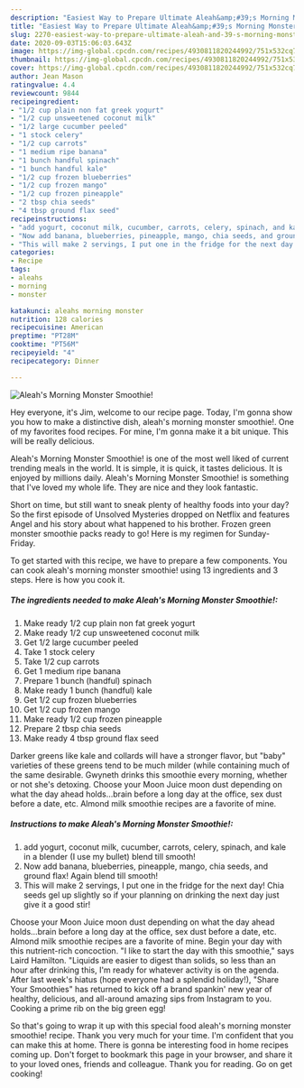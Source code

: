 ```yaml
---
description: "Easiest Way to Prepare Ultimate Aleah&amp;#39;s Morning Monster Smoothie!"
title: "Easiest Way to Prepare Ultimate Aleah&amp;#39;s Morning Monster Smoothie!"
slug: 2270-easiest-way-to-prepare-ultimate-aleah-and-39-s-morning-monster-smoothie
date: 2020-09-03T15:06:03.643Z
image: https://img-global.cpcdn.com/recipes/4930811820244992/751x532cq70/aleahs-morning-monster-smoothie-recipe-main-photo.jpg
thumbnail: https://img-global.cpcdn.com/recipes/4930811820244992/751x532cq70/aleahs-morning-monster-smoothie-recipe-main-photo.jpg
cover: https://img-global.cpcdn.com/recipes/4930811820244992/751x532cq70/aleahs-morning-monster-smoothie-recipe-main-photo.jpg
author: Jean Mason
ratingvalue: 4.4
reviewcount: 9844
recipeingredient:
- "1/2 cup plain non fat greek yogurt"
- "1/2 cup unsweetened coconut milk"
- "1/2 large cucumber peeled"
- "1 stock celery"
- "1/2 cup carrots"
- "1 medium ripe banana"
- "1 bunch handful spinach"
- "1 bunch handful kale"
- "1/2 cup frozen blueberries"
- "1/2 cup frozen mango"
- "1/2 cup frozen pineapple"
- "2 tbsp chia seeds"
- "4 tbsp ground flax seed"
recipeinstructions:
- "add yogurt, coconut milk, cucumber, carrots, celery, spinach, and kale in a blender (I use my bullet) blend till smooth!"
- "Now add banana, blueberries, pineapple, mango, chia seeds, and ground flax!  Again blend till smooth!"
- "This will make 2 servings, I put one in the fridge for the next day!  Chia seeds gel up slightly so if your planning on drinking the next day just give it a good stir!"
categories:
- Recipe
tags:
- aleahs
- morning
- monster

katakunci: aleahs morning monster 
nutrition: 128 calories
recipecuisine: American
preptime: "PT28M"
cooktime: "PT56M"
recipeyield: "4"
recipecategory: Dinner

---
```



![Aleah&#39;s Morning Monster Smoothie!](https://img-global.cpcdn.com/recipes/4930811820244992/751x532cq70/aleahs-morning-monster-smoothie-recipe-main-photo.jpg)

Hey everyone, it's Jim, welcome to our recipe page. Today, I'm gonna show you how to make a distinctive dish, aleah&#39;s morning monster smoothie!. One of my favorites food recipes. For mine, I'm gonna make it a bit unique. This will be really delicious.

Aleah&#39;s Morning Monster Smoothie! is one of the most well liked of current trending meals in the world. It is simple, it is quick, it tastes delicious. It is enjoyed by millions daily. Aleah&#39;s Morning Monster Smoothie! is something that I've loved my whole life. They are nice and they look fantastic.

Short on time, but still want to sneak plenty of healthy foods into your day? So the first episode of Unsolved Mysteries dropped on Netflix and features Angel and his story about what happened to his brother. Frozen green monster smoothie packs ready to go! Here is my regimen for Sunday-Friday.


To get started with this recipe, we have to prepare a few components. You can cook aleah&#39;s morning monster smoothie! using 13 ingredients and 3 steps. Here is how you cook it.

<!--inarticleads1-->

##### The ingredients needed to make Aleah&#39;s Morning Monster Smoothie!:

1. Make ready 1/2 cup plain non fat greek yogurt
1. Make ready 1/2 cup unsweetened coconut milk
1. Get 1/2 large cucumber peeled
1. Take 1 stock celery
1. Take 1/2 cup carrots
1. Get 1 medium ripe banana
1. Prepare 1 bunch (handful) spinach
1. Make ready 1 bunch (handful) kale
1. Get 1/2 cup frozen blueberries
1. Get 1/2 cup frozen mango
1. Make ready 1/2 cup frozen pineapple
1. Prepare 2 tbsp chia seeds
1. Make ready 4 tbsp ground flax seed


Darker greens like kale and collards will have a stronger flavor, but &#34;baby&#34; varieties of these greens tend to be much milder (while containing much of the same desirable. Gwyneth drinks this smoothie every morning, whether or not she&#39;s detoxing. Choose your Moon Juice moon dust depending on what the day ahead holds…brain before a long day at the office, sex dust before a date, etc. Almond milk smoothie recipes are a favorite of mine. 

<!--inarticleads2-->

##### Instructions to make Aleah&#39;s Morning Monster Smoothie!:

1. add yogurt, coconut milk, cucumber, carrots, celery, spinach, and kale in a blender (I use my bullet) blend till smooth!
1. Now add banana, blueberries, pineapple, mango, chia seeds, and ground flax!  Again blend till smooth!
1. This will make 2 servings, I put one in the fridge for the next day!  Chia seeds gel up slightly so if your planning on drinking the next day just give it a good stir!


Choose your Moon Juice moon dust depending on what the day ahead holds…brain before a long day at the office, sex dust before a date, etc. Almond milk smoothie recipes are a favorite of mine. Begin your day with this nutrient-rich concoction. &#34;I like to start the day with this smoothie,&#34; says Laird Hamilton. &#34;Liquids are easier to digest than solids, so less than an hour after drinking this, I&#39;m ready for whatever activity is on the agenda. After last week&#39;s hiatus (hope everyone had a splendid holiday!), &#34;Share Your Smoothies&#34; has returned to kick off a brand spankin&#39; new year of healthy, delicious, and all-around amazing sips from Instagram to you. Cooking a prime rib on the big green egg! 

So that's going to wrap it up with this special food aleah&#39;s morning monster smoothie! recipe. Thank you very much for your time. I'm confident that you can make this at home. There is gonna be interesting food in home recipes coming up. Don't forget to bookmark this page in your browser, and share it to your loved ones, friends and colleague. Thank you for reading. Go on get cooking!
